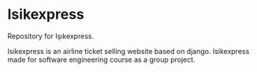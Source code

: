 # Isikexpress

Repository for Işıkexpress.

Isikexpress is an airline ticket selling website based on django.
Isikexpress made for software engineering course as a group project.
